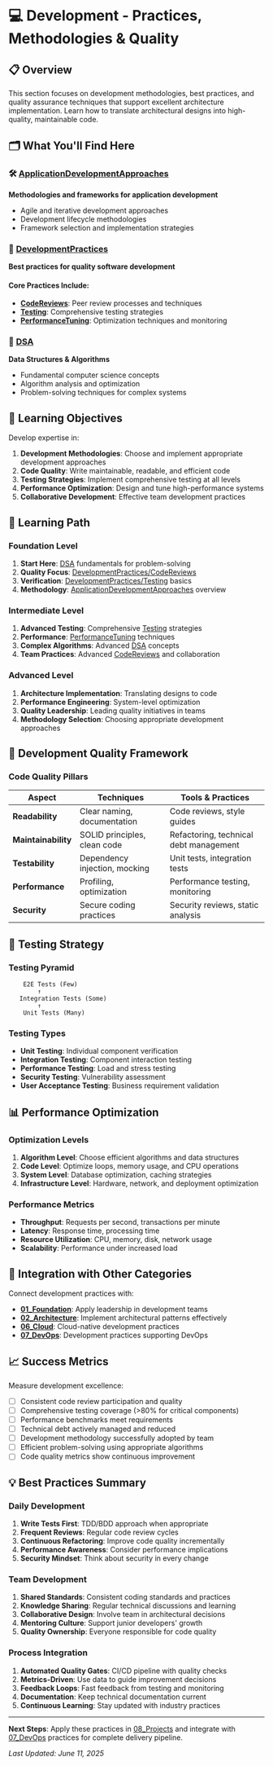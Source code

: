 # 💻 Development - Practices, Methodologies & Quality

## 📋 Overview

This section focuses on development methodologies, best practices, and quality assurance techniques that support excellent architecture implementation. Learn how to translate architectural designs into high-quality, maintainable code.

## 🗂️ What You'll Find Here

### 🛠️ [ApplicationDevelopmentApproaches](./ApplicationDevelopmentApproaches/)

**Methodologies and frameworks for application development**

- Agile and iterative development approaches
- Development lifecycle methodologies
- Framework selection and implementation strategies

### 🎯 [DevelopmentPractices](./DevelopmentPractices/)

**Best practices for quality software development**

#### Core Practices Include:

- **[CodeReviews](./DevelopmentPractices/CodeReviews/)**: Peer review processes and techniques
- **[Testing](./DevelopmentPractices/Testing/)**: Comprehensive testing strategies
- **[PerformanceTuning](./DevelopmentPractices/PerformanceTuning/)**: Optimization techniques and monitoring

### 🧮 [DSA](./DSA/)

**Data Structures & Algorithms**

- Fundamental computer science concepts
- Algorithm analysis and optimization
- Problem-solving techniques for complex systems

## 🎯 Learning Objectives

Develop expertise in:

1. **Development Methodologies**: Choose and implement appropriate development approaches
2. **Code Quality**: Write maintainable, readable, and efficient code
3. **Testing Strategies**: Implement comprehensive testing at all levels
4. **Performance Optimization**: Design and tune high-performance systems
5. **Collaborative Development**: Effective team development practices

## 🚀 Learning Path

### **Foundation Level**

1. **Start Here**: [DSA](./DSA/) fundamentals for problem-solving
2. **Quality Focus**: [DevelopmentPractices/CodeReviews](./DevelopmentPractices/CodeReviews/)
3. **Verification**: [DevelopmentPractices/Testing](./DevelopmentPractices/Testing/) basics
4. **Methodology**: [ApplicationDevelopmentApproaches](./ApplicationDevelopmentApproaches/) overview

### **Intermediate Level**

1. **Advanced Testing**: Comprehensive [Testing](./DevelopmentPractices/Testing/) strategies
2. **Performance**: [PerformanceTuning](./DevelopmentPractices/PerformanceTuning/) techniques
3. **Complex Algorithms**: Advanced [DSA](./DSA/) concepts
4. **Team Practices**: Advanced [CodeReviews](./DevelopmentPractices/CodeReviews/) and collaboration

### **Advanced Level**

1. **Architecture Implementation**: Translating designs to code
2. **Performance Engineering**: System-level optimization
3. **Quality Leadership**: Leading quality initiatives in teams
4. **Methodology Selection**: Choosing appropriate development approaches

## 🔧 Development Quality Framework

### **Code Quality Pillars**

| Aspect              | Techniques                    | Tools & Practices                      |
| ------------------- | ----------------------------- | -------------------------------------- |
| **Readability**     | Clear naming, documentation   | Code reviews, style guides             |
| **Maintainability** | SOLID principles, clean code  | Refactoring, technical debt management |
| **Testability**     | Dependency injection, mocking | Unit tests, integration tests          |
| **Performance**     | Profiling, optimization       | Performance testing, monitoring        |
| **Security**        | Secure coding practices       | Security reviews, static analysis      |

## 🧪 Testing Strategy

### **Testing Pyramid**

```
    E2E Tests (Few)
        ↑
   Integration Tests (Some)
        ↑
    Unit Tests (Many)
```

### **Testing Types**

- **Unit Testing**: Individual component verification
- **Integration Testing**: Component interaction testing
- **Performance Testing**: Load and stress testing
- **Security Testing**: Vulnerability assessment
- **User Acceptance Testing**: Business requirement validation

## 📊 Performance Optimization

### **Optimization Levels**

1. **Algorithm Level**: Choose efficient algorithms and data structures
2. **Code Level**: Optimize loops, memory usage, and CPU operations
3. **System Level**: Database optimization, caching strategies
4. **Infrastructure Level**: Hardware, network, and deployment optimization

### **Performance Metrics**

- **Throughput**: Requests per second, transactions per minute
- **Latency**: Response time, processing time
- **Resource Utilization**: CPU, memory, disk, network usage
- **Scalability**: Performance under increased load

## 🔗 Integration with Other Categories

Connect development practices with:

- **[01_Foundation](../01_Foundation/)**: Apply leadership in development teams
- **[02_Architecture](../02_Architecture/)**: Implement architectural patterns effectively
- **[06_Cloud](../06_Cloud/)**: Cloud-native development practices
- **[07_DevOps](../07_DevOps/)**: Development practices supporting DevOps

## 📈 Success Metrics

Measure development excellence:

- [ ] Consistent code review participation and quality
- [ ] Comprehensive testing coverage (>80% for critical components)
- [ ] Performance benchmarks meet requirements
- [ ] Technical debt actively managed and reduced
- [ ] Development methodology successfully adopted by team
- [ ] Efficient problem-solving using appropriate algorithms
- [ ] Code quality metrics show continuous improvement

## 💡 Best Practices Summary

### **Daily Development**

1. **Write Tests First**: TDD/BDD approach when appropriate
2. **Frequent Reviews**: Regular code review cycles
3. **Continuous Refactoring**: Improve code quality incrementally
4. **Performance Awareness**: Consider performance implications
5. **Security Mindset**: Think about security in every change

### **Team Development**

1. **Shared Standards**: Consistent coding standards and practices
2. **Knowledge Sharing**: Regular technical discussions and learning
3. **Collaborative Design**: Involve team in architectural decisions
4. **Mentoring Culture**: Support junior developers' growth
5. **Quality Ownership**: Everyone responsible for code quality

### **Process Integration**

1. **Automated Quality Gates**: CI/CD pipeline with quality checks
2. **Metrics-Driven**: Use data to guide improvement decisions
3. **Feedback Loops**: Fast feedback from testing and monitoring
4. **Documentation**: Keep technical documentation current
5. **Continuous Learning**: Stay updated with industry practices

---

**Next Steps**: Apply these practices in [08_Projects](../08_Projects/) and integrate with [07_DevOps](../07_DevOps/) practices for complete delivery pipeline.

_Last Updated: June 11, 2025_
